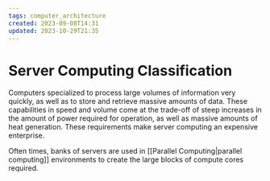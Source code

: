 ```yaml
---
tags: computer_architecture
created: 2023-09-08T14:31
updated: 2023-10-29T21:35
---
```


# Server Computing Classification

Computers specialized to process large volumes of information very quickly, as well as to store and retrieve massive amounts of data. These capabilities in speed and volume come at the trade-off of steep increases in the amount of power required for operation, as well as massive amounts of heat generation. These requirements make server computing an expensive enterprise.

Often times, banks of servers are used in [[Parallel Computing|parallel computing]] environments to create the large blocks of compute cores required.